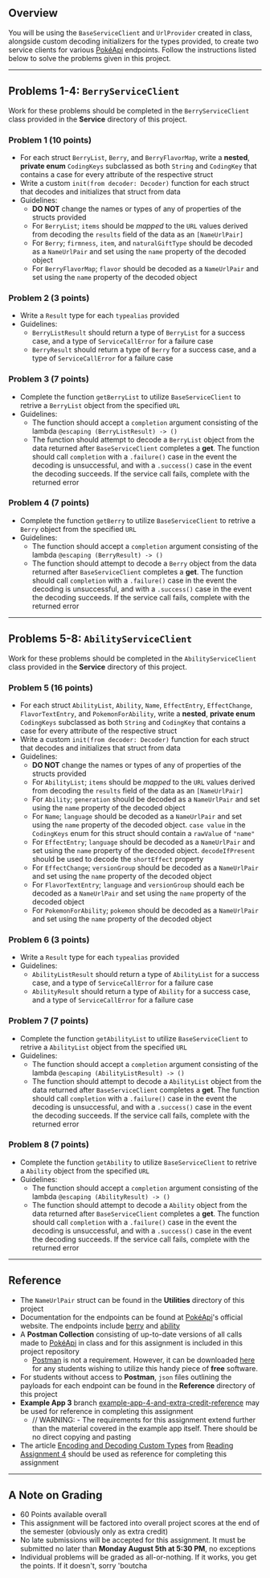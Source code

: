 ## Overview

You will be using the `BaseServiceClient` and `UrlProvider` created in class, alongside custom decoding initializers for the types provided, to create two service clients for various [PokéApi](https://pokeapi.co/docs/v2.html/) endpoints. Follow the instructions listed below to solve the problems given in this project.

---

## Problems 1-4: `BerryServiceClient`

Work for these problems should be completed in the `BerryServiceClient` class provided in the **Service** directory of this project.

### Problem 1 (10 points)

- For each struct `BerryList`, `Berry`, and `BerryFlavorMap`, write a **nested**, **private enum** `CodingKeys` subclassed as both `String` and `CodingKey` that contains a case for every attribute of the respective struct
- Write a custom `init(from decoder: Decoder)` function for each struct that decodes and initializes that struct from data
- Guidelines:
    - **DO NOT** change the names or types of any of properties of the structs provided
    - For `BerryList`; `items` should be _mapped_ to the `URL` values derived from decoding the `results` field of the data as an `[NameUrlPair]`
    - For `Berry`; `firmness`, `item`, and `naturalGiftType` should be decoded as a `NameUrlPair` and set using the `name` property of the decoded object
    - For `BerryFlavorMap`; `flavor` should be decoded as a `NameUrlPair` and set using the `name` property of the decoded object

### Problem 2 (3 points)

- Write a `Result` type for each `typealias` provided
- Guidelines:
    - `BerryListResult` should return a type of `BerryList` for a success case, and a type of `ServiceCallError` for a failure case
    - `BerryResult` should return a type of `Berry` for a success case, and a type of `ServiceCallError` for a failure case

### Problem 3 (7 points)

- Complete the function `getBerryList` to utilize `BaseServiceClient` to retrive a `BerryList` object from the specified `URL`
- Guidelines:
    - The function should accept a `completion` argument consisting of the lambda `@escaping (BerryListResult) -> ()`
    - The function should attempt to decode a `BerryList` object from the data returned after `BaseServiceClient` completes a **get**. The function should call `completion` with a `.failure()` case in the event the decoding is unsuccessful, and with a `.success()` case in the event the decoding succeeds. If the service call fails, complete with the returned error

### Problem 4 (7 points)

- Complete the function `getBerry` to utilize `BaseServiceClient` to retrive a `Berry` object from the specified `URL`
- Guidelines:
    - The function should accept a `completion` argument consisting of the lambda `@escaping (BerryResult) -> ()`
    - The function should attempt to decode a `Berry` object from the data returned after `BaseServiceClient` completes a **get**. The function should call `completion` with a `.failure()` case in the event the decoding is unsuccessful, and with a `.success()` case in the event the decoding succeeds. If the service call fails, complete with the returned error

---

## Problems 5-8: `AbilityServiceClient`

Work for these problems should be completed in the `AbilityServiceClient` class provided in the **Service** directory of this project.

### Problem 5 (16 points)

- For each struct `AbilityList`, `Ability`, `Name`, `EffectEntry`, `EffectChange`, `FlavorTextEntry`, and `PokemonForAbility`, write a **nested**, **private enum** `CodingKeys` subclassed as both `String` and `CodingKey` that contains a case for every attribute of the respective struct
- Write a custom `init(from decoder: Decoder)` function for each struct that decodes and initializes that struct from data
- Guidelines:
    - **DO NOT** change the names or types of any of properties of the structs provided
    - For `AbilityList`; `items` should be _mapped_ to the `URL` values derived from decoding the `results` field of the data as an `[NameUrlPair]`
    - For `Ability`; `generation` should be decoded as a `NameUrlPair` and set using the `name` property of the decoded object
    - For `Name`; `language` should be decoded as a `NameUrlPair` and set using the `name` property of the decoded object. `case value` in the `CodingKeys` enum for this struct should contain a `rawValue` of `"name"`
    - For `EffectEntry`; `language` should be decoded as a `NameUrlPair` and set using the `name` property of the decoded object. `decodeIfPresent` should be used to decode the `shortEffect` property
    - For `EffectChange`; `versionGroup` should be decoded as a `NameUrlPair` and set using the `name` property of the decoded object
    - For `FlavorTextEntry`; `language` and `versionGroup` should each be decoded as a `NameUrlPair` and set using the `name` property of the decoded object
    - For `PokemonForAbility`; `pokemon` should be decoded as a `NameUrlPair` and set using the `name` property of the decoded object

### Problem 6 (3 points)

- Write a `Result` type for each `typealias` provided
- Guidelines:
    - `AbilityListResult` should return a type of `AbilityList` for a success case, and a type of `ServiceCallError` for a failure case
    - `AbilityResult` should return a type of `Ability` for a success case, and a type of `ServiceCallError` for a failure case

### Problem 7 (7 points)

- Complete the function `getAbilityList` to utilize `BaseServiceClient` to retrive a `AbilityList` object from the specified `URL`
- Guidelines:
    - The function should accept a `completion` argument consisting of the lambda `@escaping (AbilityListResult) -> ()`
    - The function should attempt to decode a `AbilityList` object from the data returned after `BaseServiceClient` completes a **get**. The function should call `completion` with a `.failure()` case in the event the decoding is unsuccessful, and with a `.success()` case in the event the decoding succeeds. If the service call fails, complete with the returned error

### Problem 8 (7 points)

- Complete the function `getAbility` to utilize `BaseServiceClient` to retrive a `Ability` object from the specified `URL`
- Guidelines:
    - The function should accept a `completion` argument consisting of the lambda `@escaping (AbilityResult) -> ()`
    - The function should attempt to decode a `Ability` object from the data returned after `BaseServiceClient` completes a **get**. The function should call `completion` with a `.failure()` case in the event the decoding is unsuccessful, and with a `.success()` case in the event the decoding succeeds. If the service call fails, complete with the returned error  

---

## Reference

- The `NameUrlPair` struct can be found in the **Utilities** directory of this project
- Documentation for the endpoints can be found at [PokéApi](https://pokeapi.co/docs/v2.html/)'s official website. The endpoints include [berry](https://pokeapi.co/docs/v2.html/#berries-section) and [ability](https://pokeapi.co/docs/v2.html/#abilities)
- A **Postman Collection** consisting of up-to-date versions of all calls made to [PokéApi](https://pokeapi.co/docs/v2.html/) in class and for this assignment is included in this project repository
    - [Postman](https://www.getpostman.com/) is not a requirement. However, it can be downloaded [here](https://www.getpostman.com/downloads/) for any students wishing to utilize this handy piece of **free** software.
- For students without access to **Postman**, `json` files outlining the payloads for each endpoint can be found in the **Reference** directory of this project
- **Example App 3** branch [example-app-4-and-extra-credit-reference](https://github.com/gmhz7b/example_app_3/tree/example-app-4-and-extra-credit-reference) may be used for reference in completing this assignment
    - // WARNING: - The requirements for this assignment extend further than the material covered in the example app itself. There should be no direct copying and pasting
- The article [Encoding and Decoding Custom Types](https://developer.apple.com/documentation/foundation/archives_and_serialization/encoding_and_decoding_custom_types) from [Reading Assignment 4](https://umsl.instructure.com/courses/52863/assignments/251520) should be used as reference for completing this assignment

---

## A Note on Grading

- 60 Points available overall
- This assignment will be factored into overall project scores at the end of the semester (obviously only as extra credit)
- No late submissions will be accepted for this assignment. It must be submitted no later than **Monday August 5th at 5:30 PM**, no exceptions
- Individual problems will be graded as all-or-nothing. If it works, you get the points. If it doesn't, sorry 'boutcha